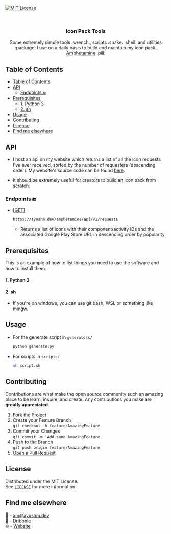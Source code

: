 [![MIT License][license-shield]][license-url]

<!-- PROJECT LOGO -->
<br />
<p align="center">
  <!-- <a href="">
    <img src="images/logo.png" alt="Logo" width="80" height="80">
  </a> -->

  <h3 align="center">Icon Pack Tools</h3>

  <p align="center">
    Some extremely simple tools :wrench:, scripts :snake: :shell: and utilities :package: I use on a daily basis to build and maintain my icon pack, <a href="">Amphetamine</a> :pill:
    <br />
  </p>
</p>

<!-- TABLE OF CONTENTS -->

## Table of Contents

- [Table of Contents](#table-of-contents)
- [API](#api)
  - [Endpoints :end:](#endpoints-)
- [Prerequisites](#prerequisites)
    - [1. Python 3](#1-python-3)
    - [2. sh](#2-sh)
- [Usage](#usage)
- [Contributing](#contributing)
- [License](#license)
- [Find me elsewhere](#find-me-elsewhere)

<!-- ABOUT THE PROJECT -->

## API

-   I host an api on my website which returns a list of all the icon requests I've ever received, sorted by the number of requesters (descending order). My website's source code can be found [here](https://github.com/PrunedNeuron/icon-request-api).

-   It should be extremely useful for creators to build an icon pack from scratch.

### Endpoints :end:

-   [[GET]](https://ayushm.dev/amphetamine/api/v1/requests)

    ```
    https://ayushm.dev/amphetamine/api/v1/requests
    ```

    -   Returns a list of icons with their component/activity IDs and the associated Google Play Store URL in descending order by popularity.

<!-- GETTING STARTED -->

## Prerequisites

This is an example of how to list things you need to use the software and how to install them.

#### 1. Python 3

#### 2. sh

-   If you're on windows, you can use git bash, WSL or something like mingw.

<!-- USAGE -->

## Usage

-   For the generate script in `generators/`
    ```python
    python generate.py
    ```
-   For scripts in `scripts/`
    ```sh
    sh script.sh
    ```

<!-- CONTRIBUTING -->

## Contributing

Contributions are what make the open source community such an amazing place to be learn, inspire, and create. Any contributions you make are **greatly appreciated**.

1. Fork the Project
2. Create your Feature Branch<br>
  `git checkout -b feature/AmazingFeature`
3. Commit your Changes<br>
  `git commit -m 'Add some AmazingFeature'`
4. Push to the Branch<br>
  `git push origin feature/AmazingFeature`
5. <a href="https://help.github.com/en/github/collaborating-with-issues-and-pull-requests/creating-a-pull-request">Open a Pull Request</a>

<!-- LICENSE -->

## License

Distributed under the MIT License.
<br />
See <a href="LICENSE.md">`LICENSE`</a> for more information.

<!-- CONTACT -->

## Find me elsewhere

:email: - [am@ayushm.dev](mailto:am@ayushm.dev)<br>
:basketball: - [Dribbble](https://dribbble.com/ayush)<br>
:globe_with_meridians: - [Website](https://ayushm.dev)

<!-- ACKNOWLEDGEMENTS -->

<!-- MARKDOWN LINKS & IMAGES -->
<!-- https://www.markdownguide.org/basic-syntax/#reference-style-links -->

[license-shield]: https://img.shields.io/github/license/othneildrew/Best-README-Template.svg?style=flat-square
[license-url]: https://github.com/PrunedNeuron/icon-pack-tools/blob/master/LICENSE.md
[linkedin-shield]: https://img.shields.io/badge/-LinkedIn-black.svg?style=flat-square&logo=linkedin&colorB=555
[linkedin-url]: https://linkedin.com/in/othneildrew
[product-screenshot]: images/screenshot.png
